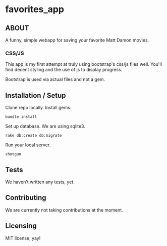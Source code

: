favorites_app
=============

## ABOUT

A funny, simple webapp for saving your favorite Matt Damon movies.

### CSS/JS

This app is my first attempt at truly using bootstrap's css/js files well. You'll find decent styling and the use of js to display progress.

Bootstrap is used via actual files and not a gem.

## Installation / Setup

Clone repo locally. Install gems:

    bundle install

Set up database. We are using sqlite3.

    rake db:create db:migrate

Run your local server.

    shotgun

## Tests

We haven't written any tests, yet.

## Contributing

We are currently not taking contributions at the moment.

## Licensing

MIT license, yay!
